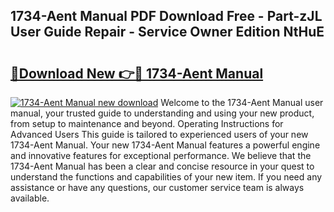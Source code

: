 ## 1734-Aent Manual PDF Download Free - Part-zJL User Guide Repair - Service Owner Edition NtHuE

# <h2><a href="http://bc42220.oget.top/?id=1734-Aent+Manual">🔗Download New 👉🔴 1734-Aent Manual</a></h2>

[![1734-Aent Manual new download](https://i.imgur.com/5g1atiW.png)](http://bc42220.oget.top/?id=1734-Aent+Manual)
Welcome to the 1734-Aent Manual user manual, your trusted guide to understanding and using your new product, from setup to maintenance and beyond. Operating Instructions for Advanced Users This guide is tailored to experienced users of your new 1734-Aent Manual. Your new 1734-Aent Manual features a powerful engine and innovative features for exceptional performance. We believe that the 1734-Aent Manual has been a clear and concise resource in your quest to understand the functions and capabilities of your new item. If you need any assistance or have any questions, our customer service team is always available.

